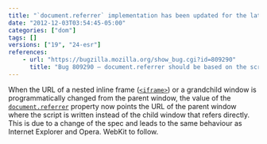 ```yaml
---
title: "`document.referrer` implementation has been updated for the latest spec"
date: "2012-12-03T03:54:45-05:00"
categories: ["dom"]
tags: []
versions: ["19", "24-esr"]
references:
    - url: "https://bugzilla.mozilla.org/show_bug.cgi?id=809290"
      title: "Bug 809290 – document.referrer should be based on the script entry point"
---
```

When the URL of a nested inline frame ([`<iframe>`](https://developer.mozilla.org/docs/Web/HTML/Element/iframe)) or a grandchild window is programmatically changed from the parent window, the value of the [`document.referrer`](https://developer.mozilla.org/docs/Web/API/document.referrer) property now points the URL of the parent window where the script is written instead of the child window that refers directly. This is due to a change of the spec and leads to the same behaviour as Internet Explorer and Opera. WebKit to follow.
